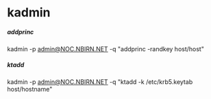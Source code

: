# kadmin

##### addprinc

   kadmin  -p admin@NOC.NBIRN.NET -q "addprinc -randkey host/host"

##### ktadd

   kadmin  -p admin@NOC.NBIRN.NET -q "ktadd -k /etc/krb5.keytab host/hostname"
